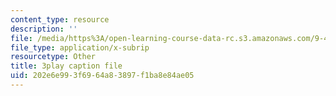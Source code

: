 ```yaml
---
content_type: resource
description: ''
file: /media/https%3A/open-learning-course-data-rc.s3.amazonaws.com/9-40-introduction-to-neural-computation-spring-2018/202e6e993f6964a83897f1ba8e84ae05_K1pxJVdqlxw.srt
file_type: application/x-subrip
resourcetype: Other
title: 3play caption file
uid: 202e6e99-3f69-64a8-3897-f1ba8e84ae05
---
```

